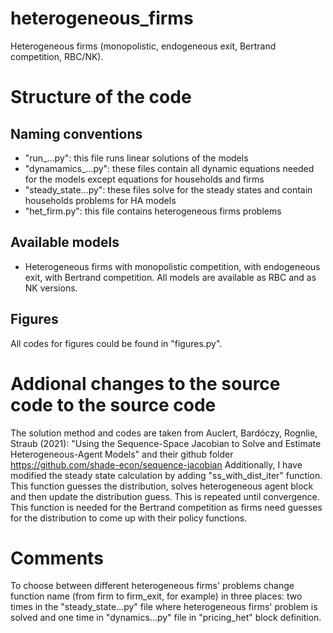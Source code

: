 # heterogeneous_firms #
Heterogeneous firms (monopolistic, endogeneous exit, Bertrand competition, RBC/NK).

# Structure of the code #
## Naming conventions ##
- "run_...py": this file runs linear solutions of the models
- "dynamamics_...py": these files contain all dynamic equations needed for the models except equations for households and firms
- "steady_state...py": these files solve for the steady states and contain households problems for HA models
- "het_firm.py": this file contains heterogeneous firms problems

## Available models ##
- Heterogeneous firms with monopolistic competition, with endogeneous exit, with Bertrand competition. All models are available as RBC and as NK versions.

## Figures ##
All codes for figures could be found in "figures.py".

# Addional changes to the source code to the source code #
The solution method and codes are taken from Auclert, Bardóczy, Rognlie, Straub (2021): "Using the Sequence-Space Jacobian to Solve and Estimate Heterogeneous-Agent Models" and their github folder https://github.com/shade-econ/sequence-jacobian
Additionally, I have modified the steady state calculation by adding "ss_with_dist_iter" function. This function guesses the distribution, solves heterogeneous agent block and then update the distribution guess. This is repeated until convergence. This function is needed for the Bertrand competition as firms need guesses for the distribution to come up with their policy functions.

# Comments #
To choose between different heterogeneous firms' problems change function name (from firm to firm_exit, for example) in three places: two times in the "steady_state...py" file where heterogeneous firms' problem is solved and one time in "dynamics...py" file in "pricing_het" block definition. 


